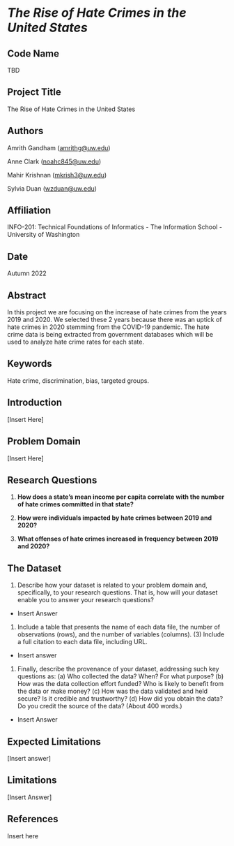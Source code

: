 # *The Rise of Hate Crimes in the United States*

## Code Name
TBD

## Project Title
The Rise of Hate Crimes in the United States

## Authors

Amrith Gandham (amrithg@uw.edu)

Anne Clark (noahc845@uw.edu)

Mahir Krishnan (mkrish3@uw.edu)

Sylvia Duan (wzduan@uw.edu)

## Affiliation
INFO-201: Technical Foundations of Informatics - The Information School - University of Washington

## Date
Autumn 2022

## Abstract
In this project we are focusing on the increase of hate crimes from the years 2019 and 2020. We selected these 2 years because there was an uptick of hate crimes in 2020 stemming from the COVID-19 pandemic. The hate crime data is being extracted from government databases which will be used to analyze hate crime rates for each state.

## Keywords
Hate crime, discrimination, bias, targeted groups.

## Introduction
[Insert Here]

## Problem Domain
[Insert Here]

## Research Questions
1. **How does a state’s mean income per capita correlate with the number of hate crimes committed in that state?**

1. **How were individuals impacted by hate crimes between 2019 and 2020?**

1. **What offenses of hate crimes increased in frequency between 2019 and 2020?**

## The Dataset
1.  Describe how your dataset is related to your problem domain and, specifically, to your research questions. That is, how will your dataset enable you to answer your research questions?
  * Insert Answer
1. Include a table that presents the name of each data file, the number of observations (rows), and the number of variables (columns). (3) Include a full citation to each data file, including URL.
  * Insert answer
1. Finally, describe the provenance of your dataset, addressing such key questions as: (a) Who collected the data? When? For what purpose? (b) How was the data collection effort funded? Who is likely to benefit from the data or make money? (c) How was the data validated and held secure? Is it credible and trustworthy? (d) How did you obtain the data? Do you credit the source of the data? (About 400 words.)
  * Insert Answer


## Expected Limitations
[Insert answer]

## Limitations
[Insert Answer]

## References
Insert here
